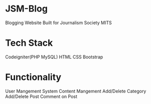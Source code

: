# JSM-Blog

Blogging Website Built for Journalism Society MITS

# Tech Stack

Codeigniter(PHP MySQL)
HTML
CSS
Bootstrap

# Functionality

User Mangement System
Content Mangement
Add/Delete Category
Add/Delete Post
Comment on Post
